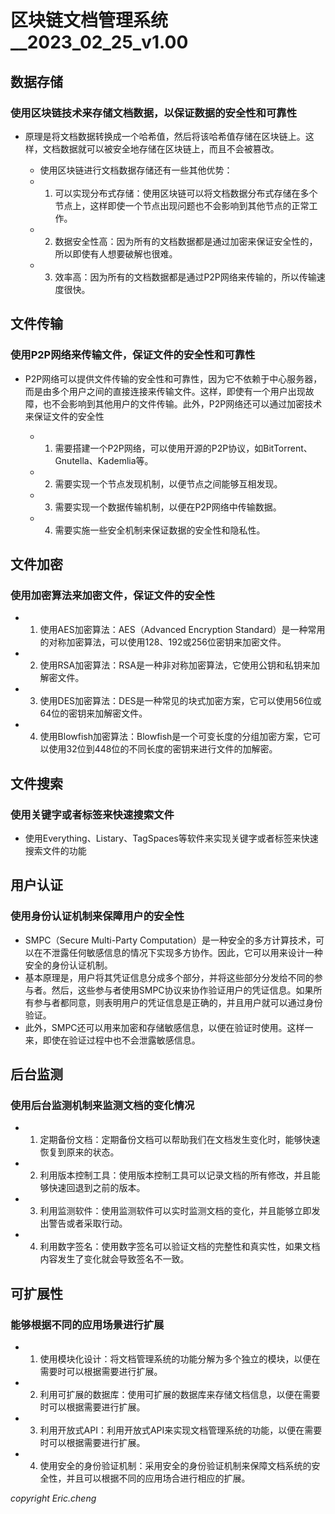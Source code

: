 # 区块链文档管理系统__2023_02_25_v1.00

## 数据存储

### 使用区块链技术来存储文档数据，以保证数据的安全性和可靠性

- 原理是将文档数据转换成一个哈希值，然后将该哈希值存储在区块链上。这样，文档数据就可以被安全地存储在区块链上，而且不会被篡改。

	- 使用区块链进行文档数据存储还有一些其他优势：
	- 1. 可以实现分布式存储：使用区块链可以将文档数据分布式存储在多个节点上，这样即使一个节点出现问题也不会影响到其他节点的正常工作。
	- 2. 数据安全性高：因为所有的文档数据都是通过加密来保证安全性的，所以即使有人想要破解也很难。
	- 3. 效率高：因为所有的文档数据都是通过P2P网络来传输的，所以传输速度很快。

## 文件传输

### 使用P2P网络来传输文件，保证文件的安全性和可靠性

- P2P网络可以提供文件传输的安全性和可靠性，因为它不依赖于中心服务器，而是由多个用户之间的直接连接来传输文件。这样，即使有一个用户出现故障，也不会影响到其他用户的文件传输。此外，P2P网络还可以通过加密技术来保证文件的安全性

	-  1. 需要搭建一个P2P网络，可以使用开源的P2P协议，如BitTorrent、Gnutella、Kademlia等。
	- 2. 需要实现一个节点发现机制，以便节点之间能够互相发现。
	- 3. 需要实现一个数据传输机制，以便在P2P网络中传输数据。
	- 4. 需要实施一些安全机制来保证数据的安全性和隐私性。

## 文件加密

### 使用加密算法来加密文件，保证文件的安全性

- 1. 使用AES加密算法：AES（Advanced Encryption Standard）是一种常用的对称加密算法，可以使用128、192或256位密钥来加密文件。
- 2. 使用RSA加密算法：RSA是一种非对称加密算法，它使用公钥和私钥来加解密文件。
- 3. 使用DES加密算法：DES是一种常见的块式加密方案，它可以使用56位或64位的密钥来加解密文件。
- 4. 使用Blowfish加密算法：Blowfish是一个可变长度的分组加密方案，它可以使用32位到448位的不同长度的密钥来进行文件的加解密。

## 文件搜索

### 使用关键字或者标签来快速搜索文件

- 使用Everything、Listary、TagSpaces等软件来实现关键字或者标签来快速搜索文件的功能

## 用户认证

### 使用身份认证机制来保障用户的安全性

- SMPC（Secure Multi-Party Computation）是一种安全的多方计算技术，可以在不泄露任何敏感信息的情况下实现多方协作。因此，它可以用来设计一种安全的身份认证机制。
- 基本原理是，用户将其凭证信息分成多个部分，并将这些部分分发给不同的参与者。然后，这些参与者使用SMPC协议来协作验证用户的凭证信息。如果所有参与者都同意，则表明用户的凭证信息是正确的，并且用户就可以通过身份验证。
- 此外，SMPC还可以用来加密和存储敏感信息，以便在验证时使用。这样一来，即使在验证过程中也不会泄露敏感信息。

## 后台监测

### 使用后台监测机制来监测文档的变化情况

-  1. 定期备份文档：定期备份文档可以帮助我们在文档发生变化时，能够快速恢复到原来的状态。
- 2. 利用版本控制工具：使用版本控制工具可以记录文档的所有修改，并且能够快速回退到之前的版本。
- 3. 利用监测软件：使用监测软件可以实时监测文档的变化，并且能够立即发出警告或者采取行动。
- 4. 利用数字签名：使用数字签名可以验证文档的完整性和真实性，如果文档内容发生了变化就会导致签名不一致。

## 可扩展性

### 能够根据不同的应用场景进行扩展

-  1. 使用模块化设计：将文档管理系统的功能分解为多个独立的模块，以便在需要时可以根据需要进行扩展。
- 2. 利用可扩展的数据库：使用可扩展的数据库来存储文档信息，以便在需要时可以根据需要进行扩展。
- 3. 利用开放式API：利用开放式API来实现文档管理系统的功能，以便在需要时可以根据需要进行扩展。
- 4. 使用安全的身份验证机制：采用安全的身份验证机制来保障文档系统的安全性，并且可以根据不同的应用场合进行相应的扩展。

*copyright Eric.cheng*
